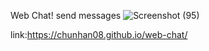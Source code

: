 Web Chat! send messages
![Screenshot (95)](https://github.com/user-attachments/assets/aba158bd-dda8-46ad-a5c3-a76fefaf8768)

link:https://chunhan08.github.io/web-chat/
